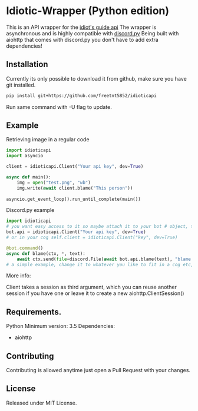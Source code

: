 # Idiotic-Wrapper (Python edition)
This is an API wrapper for the [idiot's guide api](https://api.anidiots.guide)
The wrapper is asynchronous and is highly compatible with [discord.py](https://github.com/Rapptz/discord.py) Being built with aiohttp that comes with discord.py you don't have to add extra dependencies!

## Installation
Currently its only possible to download it from github, make sure you have git installed.
```sh
pip install git+https://github.com/freetnt5852/idioticapi
```
Run same command with -U flag to update.

## Example
Retrieving image in a regular code
```python
import idioticapi
import asyncio

client = idioticapi.Client("Your api key", dev=True)

async def main():
    img = open("test.png", "wb")
    img.write(await client.blame("This person"))
    
asyncio.get_event_loop().run_until_complete(main())
```
Discord.py example
```python
import idioticapi
# you want easy access to it so maybe attach it to your bot # object, this allowes access to cogs as well and you don't have to remake the class everywhere.
bot.api = idioticapi.Client("Your api key", dev=True)
# or in your cog self.client = idioticapi.Client("key", dev=True)

@bot.command()
async def blame(ctx, *, text):
    await ctx.send(file=discord.File(await bot.api.blame(text), "blame.png"))
# a simple example, change it to whatever you like to fit in a cog etc, also works with old d.py 0.16.x just change the way i sent things.
```
More info:

Client takes a session as third argument, which you can reuse another session if you have one or leave it to create a new aiohttp.ClientSession()

## Requirements.
Python Minimum version: 3.5
Dependencies:
- aiohttp

## Contributing
Contributing is allowed anytime just open a Pull Request with your changes.

## License
Released under MIT License.